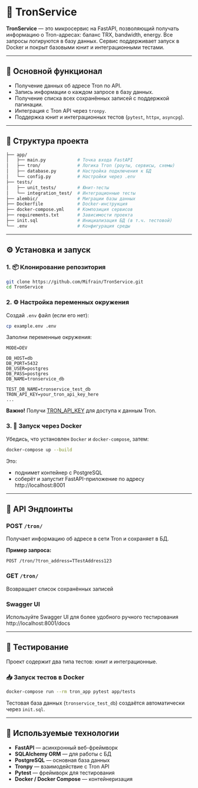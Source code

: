 # 🚀 TronService

**TronService** — это микросервис на FastAPI, позволяющий получать информацию о Tron-адресах: баланс TRX, bandwidth, energy. Все запросы логируются в базу данных. Сервис поддерживает запуск в Docker и покрыт базовыми юнит и интеграционными тестами.

---

## 📌 Основной функционал

- Получение данных об адресе Tron по API.
- Запись информации о каждом запросе в базу данных.
- Получение списка всех сохранённых записей с поддержкой пагинации.
- Интеграция с Tron API через `tronpy`.
- Поддержка юнит и интеграционных тестов (`pytest`, `httpx`, `asyncpg`).

---

## 🧬 Структура проекта

```bash
├── app/
│   ├── main.py            # Точка входа FastAPI
│   ├── tron/              # Логика Tron (роуты, сервисы, схемы)
│   ├── database.py        # Настройка подключения к БД
│   └── config.py          # Настройки через .env
├── tests/
│   ├── unit_tests/        # Юнит-тесты
│   └── integration_test/  # Интеграционные тесты
├── alembic/               # Миграции базы данных
├── Dockerfile             # Docker-инструкция
├── docker-compose.yml     # Композиция сервисов
├── requirements.txt       # Зависимости проекта
├── init.sql               # Инициализация БД (в т.ч. тестовой)
└── .env                   # Конфигурация среды
```

---

## ⚙️ Установка и запуск

### 1. 📦 Клонирование репозитория

```bash
git clone https://github.com/Mifrain/TronService.git
cd TronService
```

### 2. ⚙️ Настройка переменных окружения

Создай `.env` файл (если его нет):

```bash
cp example.env .env
```

Заполни переменные окружения:

```env
MODE=DEV

DB_HOST=db
DB_PORT=5432
DB_USER=postgres
DB_PASS=postgres
DB_NAME=tronservice_db

TEST_DB_NAME=tronservice_test_db
TRON_API_KEY=your_tron_api_key_here
...
```

**Важно!** Получи [TRON_API_KEY](https://www.trongrid.io) для доступа к данным Tron.

### 3. 🐳 Запуск через Docker

Убедись, что установлен `Docker` и `docker-compose`, затем:

```bash
docker-compose up --build
```

Это:

- поднимет контейнер с PostgreSQL
- соберёт и запустит FastAPI-приложение по адресу http://localhost:8001

---

## 🔌 API Эндпоинты

### POST `/tron/`

Получает информацию об адресе в сети Tron и сохраняет в БД.

**Пример запроса:**

```http
POST /tron/?tron_address=TTestAddress123
```

### GET `/tron/`

Возвращает список сохранённых записей

### Swagger UI

Используйте Swagger UI для более удобного ручного тестирования
http://localhost:8001/docs

---

## 🧪 Тестирование

Проект содержит два типа тестов: юнит и интеграционные.

### 📥 Запуск тестов в Docker

```bash
docker-compose run --rm tron_app pytest app/tests
```

Тестовая база данных (`tronservice_test_db`) создаётся автоматически через `init.sql`.

---

## 🧠 Используемые технологии

- **FastAPI** — асинхронный веб-фреймворк
- **SQLAlchemy ORM** — для работы с БД
- **PostgreSQL** — основная база данных
- **Tronpy** — взаимодействие с Tron API
- **Pytest** — фреймворк для тестирования
- **Docker / Docker Compose** — контейнеризация
